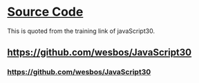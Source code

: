 # [Source Code](https://github.com/wesbos/JavaScript30)

This is quoted from the training link of javaScript30.


## https://github.com/wesbos/JavaScript30

### https://github.com/wesbos/JavaScript30
